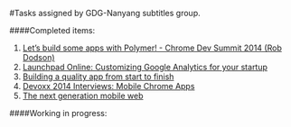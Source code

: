 #Tasks assigned by GDG-Nanyang subtitles group.


####Completed items:

 1. [Let’s build some apps with Polymer! - Chrome Dev Summit 2014 (Rob Dodson)](https://www.youtube.com/watch?v=kV0hgdMpH28)
 2. [Launchpad Online: Customizing Google Analytics for your startup](https://www.youtube.com/watch?v=WLO3vVEsO9o)
 3. [Building a quality app from start to finish](https://www.youtube.com/watch?v=gfGuGdHdFJI)
 4. [Devoxx 2014 Interviews: Mobile Chrome Apps](https://www.youtube.com/watch?v=7cRHRIelwVA)
 5. [The next generation mobile web](https://www.youtube.com/watch?v=iZZdhTUP5qg)


####Working in progress:
